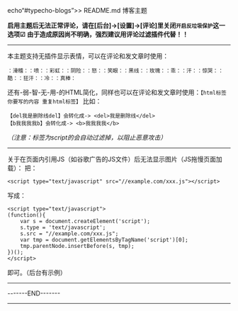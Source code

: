
echo“#typecho-blogs”>> README.md 
博客主题


**启用主题后无法正常评论，请在[后台]->[设置]->[评论]里关闭```开启反垃圾保护```这一选项☑**
**由于造成原因尚不明确，强烈建议用评论过滤插件代替！！**

---

本主题支持无插件显示表情，可以在评论和发文章时使用：
```
：滑稽：：喷：：彩虹：：阴险：：怒：：笑眼：：黑线：：玫瑰：：乖：：汗：：惊哭：：酷：：狂汗：：冷：：真棒：
```
还有-弱-智-无-用-的HTML简化，同样也可以在评论和发文章时使用：```【html标签 你要写的内容 重复html标签】```
比如：
```
【del我是删除线del】会转化成-> <del>我是删除线</del>
【b我我我我b】会转化成-> <b>我我我我</b>
```
*（注意：标签为script的会自动过滤掉，以阻止恶意攻击）*

---

关于在页面内引用JS（如谷歌广告的JS文件）后无法显示图片（JS拖慢页面加载）：
把：
```
<script type="text/javascript" src="//example.com/xxx.js"></script>
```
写成：
```
<script type="text/javascript">
(function(){
    var s = document.createElement('script');
    s.type = 'text/javascript';
    s.src = "//example.com/xxx.js";
    var tmp = document.getElementsByTagName('script')[0];
    tmp.parentNode.insertBefore(s, tmp);
})();
</script>
```
即可。（后台有示例）

-----------------
-------END-------

-----------------
